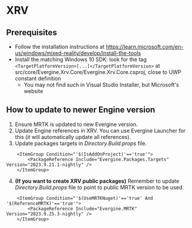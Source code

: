 # XRV

## Prerequisites

- Follow the installation instructions at https://learn.microsoft.com/en-us/windows/mixed-reality/develop/install-the-tools
- Install the matching Windows 10 SDK: look for the tag `<TargetPlatformVersion>[...]</TargetPlatformVersion>` at src/core/Evergine.Xrv.Core/Evergine.Xrv.Core.csproj, close to UWP constant definition
  - You may not find such in Visual Studio Installer, but Microsoft's website

## How to update to newer Engine version

1. Ensure MRTK is updated to new Evergine version.
2. Update Engine references in XRV. You can use Evergine Launcher for this (it will automatically update all references).
3. Update packages targets in _Directory.Build.props_ file.
```
	<ItemGroup Condition="'$(IsAddOnProject)'=='true'">
		<PackageReference Include="Evergine.Packages.Targets" Version="2023.9.21.1-nightly" />
	</ItemGroup>
```
4. **(If you want to create XRV public packages)** Remember to update _Directory.Build.props_ file to point to public MRTK version to be used.
```
    <ItemGroup Condition="'$(UseMRTKNuget)'=='true' And '$(ReferenceMRTK)'=='true'">
		<PackageReference Include="Evergine.MRTK" Version="2023.9.25.3-nightly" />
    </ItemGroup>
```